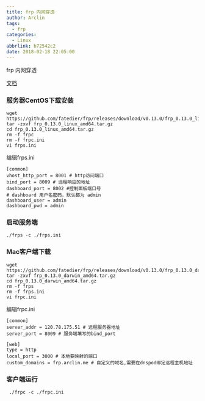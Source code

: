 ```yaml
---
title: frp 内网穿透
author: Arclin
tags:
  - frp
categories:
  - Linux
abbrlink: b72542c2
date: 2018-02-18 22:05:00
---
```

frp 内网穿透

<!-- more -->

[文档](https://github.com/fatedier/frp/blob/master/README_zh.md)

### 服务器CentOS下载安装

```
wget https://github.com/fatedier/frp/releases/download/v0.13.0/frp_0.13.0_linux_amd64.tar.gz
tar -zxvf frp_0.13.0_linux_amd64.tar.gz
cd frp_0.13.0_linux_amd64.tar.gz
rm -f frpc
rm -f frpc.ini
vi frps.ini
```

编辑frps.ini

```
[common]
vhost_http_port = 8001 # http访问端口
bind_port = 8009 # 远程响应的地址
dashboard_port = 8002 #控制面板端口号
# dashboard 用户名密码，默认都为 admin
dashboard_user = admin
dashboard_pwd = admin
```

### 启动服务端

```
./frps -c ./frps.ini
```

### Mac客户端下载

```
wget https://github.com/fatedier/frp/releases/download/v0.13.0/frp_0.13.0_darwin_amd64.tar.gz
tar -zxvf frp_0.13.0_darwin_amd64.tar.gz
cd frp_0.13.0_darwin_amd64.tar.gz
rm -f frps
rm -f frps.ini
vi frpc.ini
```

编辑frpc.ini

```
[common]
server_addr = 120.78.175.51 # 远程服务器地址
server_port = 8009 # 服务端填写的bind_port

[web]
type = http 
local_port = 3000 # 本地要映射的端口
custom_domains = frp.arclin.me # 自定义的域名,需要在dnspod绑定远程主机地址
```

### 客户端运行

```
 ./frpc -c ./frpc.ini
```